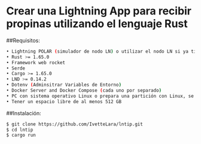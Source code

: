 # Crear una Lightning App para recibir propinas utilizando el lenguaje Rust

##Requisitos:
```bash
• Lightning POLAR (simulador de nodo LN) o utilizar el nodo LN si ya tiene uno instalado y configurado.
• Rust >= 1.65.0
• Framework web rocket
• Serde
• Cargo >= 1.65.0
• LND >= 0.14.2
• Dotenv (Adminsitrar Variables de Entorno)
• Docker Server and Docker Compose (cada uno por separado)
• PC con sistema operativo Linux o prepara una partición con Linux, se recomienda la distribución de UBUNTU con versión más reciente, pero puede ser cualquiera.
• Tener un espacio libre de al menos 512 GB
```

##Instalación:

```bash
$ git clone https://github.com/IvetteLara/lntip.git
$ cd lntip
$ cargo run
```
